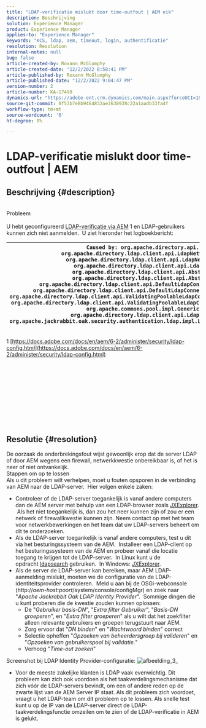 ```yaml
---
title: "LDAP-verificatie mislukt door time-outfout | AEM eik"
description: Beschrijving
solution: Experience Manager
product: Experience Manager
applies-to: "Experience Manager"
keywords: "KCS, ldap, aem, timeout, login, authentificatie"
resolution: Resolution
internal-notes: null
bug: false
article-created-by: Roxann McGlumphy
article-created-date: "12/2/2022 8:58:41 PM"
article-published-by: Roxann McGlumphy
article-published-date: "12/2/2022 9:04:47 PM"
version-number: 2
article-number: KA-17498
dynamics-url: "https://adobe-ent.crm.dynamics.com/main.aspx?forceUCI=1&pagetype=entityrecord&etn=knowledgearticle&id=9d3b3e19-8472-ed11-9561-6045bd006079"
source-git-commit: 0f53b7e8b9464832ae2638928c22a1aadb33fa4f
workflow-type: tm+mt
source-wordcount: '0'
ht-degree: 0%

---
```


# LDAP-verificatie mislukt door time-outfout | AEM

## Beschrijving {#description}

<br>Probleem<br><br>
U hebt geconfigureerd [LDAP-verificatie via AEM](https://docs.adobe.com/docs/en/aem/6-2/administer/security/ldap-config.html) 1 en LDAP-gebruikers kunnen zich niet aanmelden.  U ziet hieronder het logboekbericht:


| `Caused by: org.apache.directory.api.ldap.model.exception.LdapException: TimeOut occurred``at org.apache.directory.ldap.client.api.LdapNetworkConnection.writeRequest(LdapNetworkConnection.java:4106)``at org.apache.directory.ldap.client.api.LdapNetworkConnection.bindAsync(LdapNetworkConnection.java:1290)``at org.apache.directory.ldap.client.api.LdapNetworkConnection.bind(LdapNetworkConnection.java:1188)``at org.apache.directory.ldap.client.api.AbstractLdapConnection.bind(AbstractLdapConnection.java:127)``at org.apache.directory.ldap.client.api.AbstractLdapConnection.bind(AbstractLdapConnection.java:112)``at org.apache.directory.ldap.client.api.DefaultLdapConnectionFactory.bindConnection(DefaultLdapConnectionFactory.java:64)``at org.apache.directory.ldap.client.api.DefaultLdapConnectionFactory.newLdapConnection(DefaultLdapConnectionFactory.java:107)``at org.apache.directory.ldap.client.api.ValidatingPoolableLdapConnectionFactory.makeObject(ValidatingPoolableLdapConnectionFactory.java:133)``at org.apache.directory.ldap.client.api.ValidatingPoolableLdapConnectionFactory.makeObject(ValidatingPoolableLdapConnectionFactory.java:59)``at org.apache.commons.pool.impl.GenericObjectPool.borrowObject(GenericObjectPool.java:1188)``at org.apache.directory.ldap.client.api.LdapConnectionPool.getConnection(LdapConnectionPool.java:123)``at org.apache.jackrabbit.oak.security.authentication.ldap.impl.LdapIdentityProvider.connect(LdapIdentityProvider.java:771)``... 57 common frames omitted` |
| --- |


1 [https://docs.adobe.com/docs/en/aem/6-2/administer/security/ldap-config.html](https://docs.adobe.com/docs/en/aem/6-2/administer/security/ldap-config.html)
<br><br><br><br> <br><br><br><br><br> <br><br>

## Resolutie {#resolution}


De oorzaak de onderbrekingsfout wijst gewoonlijk erop dat de server LDAP of door AEM wegens een firewall, netwerkkwestie onbereikbaar is, of het is neer of niet ontvankelijk.
<br>Stappen om op te lossen<br>
Als u dit probleem wilt verhelpen, moet u fouten opsporen in de verbinding van AEM naar de LDAP-server.  Hier volgen enkele zaken:

- Controleer of de LDAP-server toegankelijk is vanaf andere computers dan de AEM server met behulp van een LDAP-browser zoals [JXExplorer](http://jxplorer.org/).  Als het niet toegankelijk is, dan zou het neer kunnen zijn of zou er een netwerk of firewallkwestie kunnen zijn. Neem contact op met het team voor netwerkbewerkingen en het team dat uw LDAP-servers beheert om dit te onderzoeken.
- Als de LDAP-server toegankelijk is vanaf andere computers, test u dit via het besturingssysteem van de AEM.  Installeer een LDAP-client op het besturingssysteem van de AEM en probeer vanaf die locatie toegang te krijgen tot de LDAP-server.  In Linux kunt u de opdracht [ldapsearch](https://access.redhat.com/documentation/en-US/Red_Hat_Directory_Server/8.2/html/Administration_Guide/Examples-of-common-ldapsearches.html) gebruiken.  In Windows: [JXExplorer](http://jxplorer.org/).
- Als de server de LDAP-server kan bereiken, maar AEM LDAP-aanmelding mislukt, moeten we de configuratie van de LDAP-identiteitsprovider controleren.  Meld u aan bij de OSGi-webconsole (http://*aem-host:poort*/system/console/configMgr) en zoek naar &quot;*Apache Jackrabbit Oak LDAP Identity Provider*&quot;.  Sommige dingen die u kunt proberen die de kwestie zouden kunnen oplossen:
   - De &quot;*Gebruiker basis-DN*&quot;, &quot;*Extra filter Gebruiker*&quot;, &quot;*Basis-DN groeperen*&quot;, en &quot;*Extra filter groeperen*&quot; als u wilt dat het zoekfilter alleen relevante gebruikers en groepen terugstuurt naar AEM.
   - Zorg ervoor dat &quot;*DN binden*&quot; en &quot;*Wachtwoord binden*&quot; correct
   - Selectie opheffen &quot;*Opzoeken van beheerdersgroep bij valideren*&quot; en &quot;*Opzoeken van gebruikerspool bij validatie.*&quot;
   - Verhoog &quot;*Time-out zoeken*&quot;


Screenshot bij LDAP Identity Provider-configuratie:
![afbeelding_3_](https://helpx.adobe.com/content/dam/help/en/experience-manager/kb/LDAP-error/jcr%3acontent/main-pars/image/rtaimage_3_.png "afbeelding_3_")
- Voor de meeste zakelijke klanten is LDAP vaak evenwichtig. Dit probleem kan zich ook voordoen als het taakverdelingsmechanisme dat zich vóór de LDAP-servers bevindt, om een of andere reden op de zwarte lijst van de AEM Server IP staat. Als dit probleem zich voordoet, vraagt u het LDAP-team om dit probleem op te lossen. Als snelle test kunt u op de IP van de LDAP-server direct de LDAP-taakverdelingsfunctie omzeilen om te zien of de LDAP-verificatie in AEM is gelukt.


